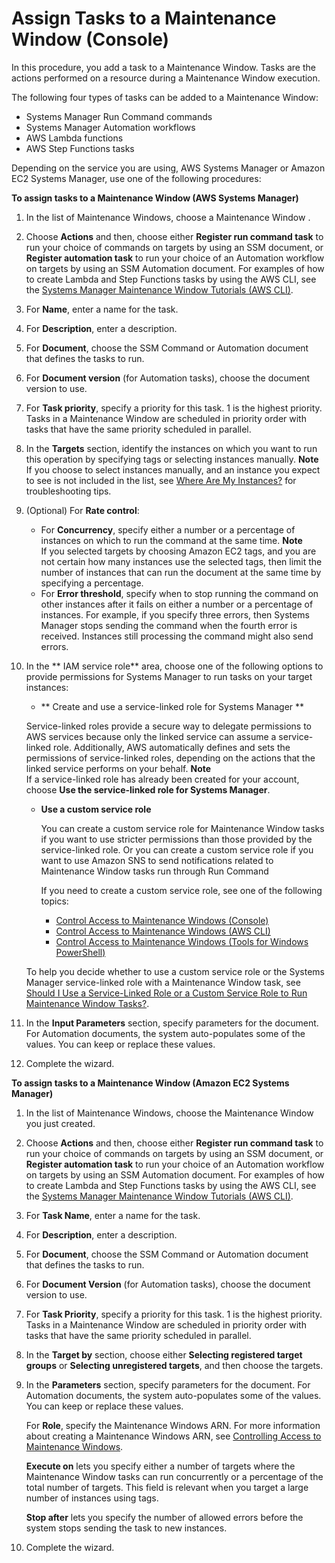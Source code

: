 # Assign Tasks to a Maintenance Window \(Console\)<a name="sysman-maintenance-assign-tasks"></a>

In this procedure, you add a task to a Maintenance Window\. Tasks are the actions performed on a resource during a Maintenance Window execution\. 

The following four types of tasks can be added to a Maintenance Window:
+ Systems Manager Run Command commands
+ Systems Manager Automation workflows
+ AWS Lambda functions
+ AWS Step Functions tasks

Depending on the service you are using, AWS Systems Manager or Amazon EC2 Systems Manager, use one of the following procedures:

**To assign tasks to a Maintenance Window \(AWS Systems Manager\)**

1. In the list of Maintenance Windows, choose a Maintenance Window \.

1. Choose **Actions** and then, choose either **Register run command task** to run your choice of commands on targets by using an SSM document, or **Register automation task** to run your choice of an Automation workflow on targets by using an SSM Automation document\. For examples of how to create Lambda and Step Functions tasks by using the AWS CLI, see the [Systems Manager Maintenance Window Tutorials \(AWS CLI\)](maintenance-windows-tutorials.md)\.

1. For **Name**, enter a name for the task\.

1. For **Description**, enter a description\.

1. For **Document**, choose the SSM Command or Automation document that defines the tasks to run\.

1. For **Document version** \(for Automation tasks\), choose the document version to use\.

1. For **Task priority**, specify a priority for this task\. 1 is the highest priority\. Tasks in a Maintenance Window are scheduled in priority order with tasks that have the same priority scheduled in parallel\.

1. In the **Targets** section, identify the instances on which you want to run this operation by specifying tags or selecting instances manually\.
**Note**  
If you choose to select instances manually, and an instance you expect to see is not included in the list, see [Where Are My Instances?](troubleshooting-remote-commands.md#where-are-instances) for troubleshooting tips\.

1. \(Optional\) For **Rate control**:
   + For **Concurrency**, specify either a number or a percentage of instances on which to run the command at the same time\.
**Note**  
If you selected targets by choosing Amazon EC2 tags, and you are not certain how many instances use the selected tags, then limit the number of instances that can run the document at the same time by specifying a percentage\.
   + For **Error threshold**, specify when to stop running the command on other instances after it fails on either a number or a percentage of instances\. For example, if you specify three errors, then Systems Manager stops sending the command when the fourth error is received\. Instances still processing the command might also send errors\.

1. In the ** IAM service role** area, choose one of the following options to provide permissions for Systems Manager to run tasks on your target instances:
   +  ** Create and use a service\-linked role for Systems Manager **

     Service\-linked roles provide a secure way to delegate permissions to AWS services because only the linked service can assume a service\-linked role\. Additionally, AWS automatically defines and sets the permissions of service\-linked roles, depending on the actions that the linked service performs on your behalf\.
**Note**  
If a service\-linked role has already been created for your account, choose **Use the service\-linked role for Systems Manager**\.
   + **Use a custom service role**

     You can create a custom service role for Maintenance Window tasks if you want to use stricter permissions than those provided by the service\-linked role\. Or you can create a custom service role if you want to use Amazon SNS to send notifications related to Maintenance Window tasks run through Run Command

     If you need to create a custom service role, see one of the following topics:
     + [Control Access to Maintenance Windows \(Console\)](sysman-maintenance-perm-console.md)
     + [Control Access to Maintenance Windows \(AWS CLI\)](sysman-maintenance-perm-cli.md)
     + [Control Access to Maintenance Windows \(Tools for Windows PowerShell\)](sysman-maintenance-perm-ps.md)

   To help you decide whether to use a custom service role or the Systems Manager service\-linked role with a Maintenance Window task, see [Should I Use a Service\-Linked Role or a Custom Service Role to Run Maintenance Window Tasks?](sysman-maintenance-permissions.md#maintenance-window-tasks-service-role)\.

1. In the **Input Parameters** section, specify parameters for the document\. For Automation documents, the system auto\-populates some of the values\. You can keep or replace these values\.

1. Complete the wizard\.

**To assign tasks to a Maintenance Window \(Amazon EC2 Systems Manager\)**

1. In the list of Maintenance Windows, choose the Maintenance Window you just created\.

1. Choose **Actions** and then, choose either **Register run command task** to run your choice of commands on targets by using an SSM document, or **Register automation task** to run your choice of an Automation workflow on targets by using an SSM Automation document\. For examples of how to create Lambda and Step Functions tasks by using the AWS CLI, see the [Systems Manager Maintenance Window Tutorials \(AWS CLI\)](maintenance-windows-tutorials.md)\.

1. For **Task Name**, enter a name for the task\.

1. For **Description**, enter a description\.

1. For **Document**, choose the SSM Command or Automation document that defines the tasks to run\.

1. For **Document Version** \(for Automation tasks\), choose the document version to use\.

1. For **Task Priority**, specify a priority for this task\. 1 is the highest priority\. Tasks in a Maintenance Window are scheduled in priority order with tasks that have the same priority scheduled in parallel\.

1. In the **Target by** section, choose either **Selecting registered target groups** or **Selecting unregistered targets**, and then choose the targets\.

1. In the **Parameters** section, specify parameters for the document\. For Automation documents, the system auto\-populates some of the values\. You can keep or replace these values\.

   For **Role**, specify the Maintenance Windows ARN\. For more information about creating a Maintenance Windows ARN, see [Controlling Access to Maintenance Windows](sysman-maintenance-permissions.md)\.

   **Execute on** lets you specify either a number of targets where the Maintenance Window tasks can run concurrently or a percentage of the total number of targets\. This field is relevant when you target a large number of instances using tags\. 

   **Stop after** lets you specify the number of allowed errors before the system stops sending the task to new instances\.

1. Complete the wizard\.
